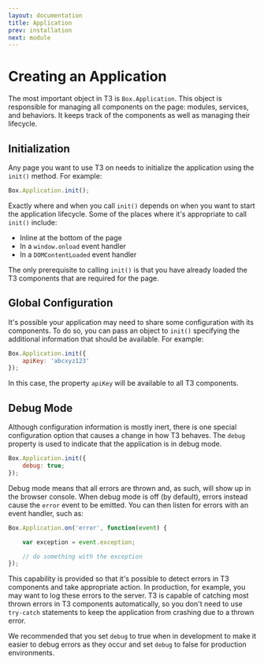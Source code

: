 ```yaml
---
layout: documentation
title: Application
prev: installation
next: module
---
```


# Creating an Application

The most important object in T3 is `Box.Application`. This object is responsible for managing all components on the page: modules, services, and behaviors. It keeps track of the components as well as managing their lifecycle.

## Initialization

Any page you want to use T3 on needs to initialize the application using the `init()` method. For example:

```js
Box.Application.init();
```

Exactly where and when you call `init()` depends on when you want to start the application lifecycle. Some of the places where it's appropriate to call `init()` include:

* Inline at the bottom of the page
* In a `window.onload` event handler
* In a `DOMContentLoaded` event handler

The only prerequisite to calling `init()` is that you have already loaded the T3 components that are required for the page.

## Global Configuration

It's possible your application may need to share some configuration with its components. To do so, you can pass an object to `init()` specifying the additional information that should be available. For example:

```js
Box.Application.init({
    apiKey: 'abcxyz123'
});
```

In this case, the property `apiKey` will be available to all T3 components.

## Debug Mode

Although configuration information is mostly inert, there is one special configuration option that causes a change in how T3 behaves. The `debug` property is used to indicate that the application is in debug mode.

```js
Box.Application.init({
    debug: true;
});
```

Debug mode means that all errors are thrown and, as such, will show up in the browser console. When debug mode is off (by default), errors instead cause the `error` event to be emitted. You can then listen for errors with an event handler, such as:

```js
Box.Application.on('error', function(event) {

    var exception = event.exception;

    // do something with the exception
});
```

This capability is provided so that it's possible to detect errors in T3 components and take appropriate action. In production, for example, you may want to log these errors to the server. T3 is capable of catching most thrown errors in T3 components automatically, so you don't need to use `try-catch` statements to keep the application from crashing due to a thrown error.

We recommended that you set `debug` to true when in development to make it easier to debug errors as they occur and set `debug` to false for production environments.
